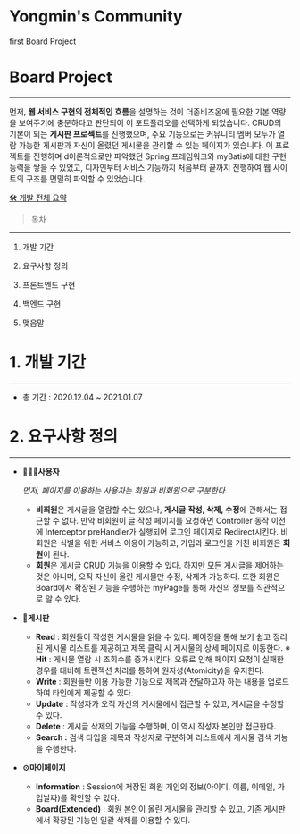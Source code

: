 # Yongmin's Community

first Board Project

# Board Project

---

 먼저, **웹 서비스 구현의 전체적인 흐름**을 설명하는 것이 더존비즈온에 필요한 기본 역량을 보여주기에 충분하다고 판단되어 이 포트폴리오를 선택하게 되었습니다. CRUD의 기본이 되는 **게시판 프로젝트**를 진행했으며, 주요 기능으로는 커뮤니티 멤버 모두가 열람 가능한 게시판과 자신이 올렸던 게시물을 관리할 수 있는 페이지가 있습니다. 이 프로젝트를 진행하며 d이론적으로만 파악했던 Spring 프레임워크와 myBatis에 대한 구현 능력을 쌓을 수 있었고, 디자인부터 서비스 기능까지 처음부터 끝까지 진행하여 웹 사이트의 구조를 면밀히 파악할 수 있었습니다.

[🛠 개발 전체 요약](https://www.notion.so/95b321f7fbb4495cbb1d2ae875d66637)

> 목차

---

1. 개발 기간
2. 요구사항 정의
3. 프론트엔드 구현

4. 백엔드 구현

5. 맺음말

# 1. 개발 기간

---

- 총 기간 : 2020.12.04 ~ 2021.01.07


# 2. 요구사항 정의

---


- 🙎🏻‍♂️**사용자**

    *먼저, 페이지를 이용하는 사용자는 회원과 비회원으로 구분한다.*

    - **비회원**은 게시글을 열람할 수는 있으나, **게시글** **작성, 삭제, 수정**에 관해서는 접근할 수 없다. 만약 비회원이 글 작성 페이지를 요청하면 Controller 동작 이전에 Interceptor preHandler가 실행되어 로그인 페이지로 Redirect시킨다.
     비회원은 식별을 위한 서비스 이용이 가능하고, 가입과 로그인을 거친 비회원은 **회원**이 된다.
    - **회원**은 게시글 CRUD 기능을 이용할 수 있다. 하지만 모든 게시글을 제어하는 것은 아니며, 오직 자신이 올린 게시물만 수정, 삭제가 가능하다. 또한 회원은 Board에서 확장된 기능을 수행하는 myPage를 통해 자신의 정보를 직관적으로 알 수 있다.

- 📑**게시판**
    - **Read** : 회원들이 작성한 게시물을 읽을 수 있다. 페이징을 통해  보기 쉽고 정리된 게시물 리스트를 제공하고 제목 클릭 시 게시물의 상세 페이지로 이동한다.
    ※ **Hit** : 게시물 열람 시 조회수를 증가시킨다. 오류로 인해 페이지 요청이 실패한 경우를 대비해 트랜젝션 처리를 통하여 원자성(Atomicity)을 유지한다.
    - **Write** : 회원들만 이용 가능한 기능으로 제목과 전달하고자 하는 내용을 업로드하여 타인에게 제공할 수 있다.
    - **Update** : 작성자가 오직 자신의 게시물에서 접근할 수 있고, 게시글을 수정할 수 있다.
    - **Delete** : 게시글 삭제의 기능을 수행하며, 이 역시 작성자 본인만 접근한다.
    - **Search :** 검색 타입을 제목과 작성자로 구분하여 리스트에서 게시물 검색 기능을 수행한다.

- ⚙**마이페이지**
    - **Information** : Session에 저장된 회원 개인의 정보(아이디, 이름, 이메일, 가입날짜)를 확인할 수 있다.
    - **Board(Extended)** : 회원 본인이 올린 게시물을 관리할 수 있고, 기존 게시판에서 확장된 기능인 일괄 삭제를 이용할 수 있다.
